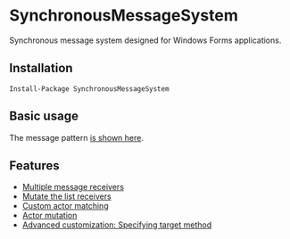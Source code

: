 # SynchronousMessageSystem

Synchronous message system designed for Windows Forms applications.

## Installation

`Install-Package SynchronousMessageSystem`

## Basic usage

The message pattern [is shown here](https://github.com/Anders-H/SynchronousMessageSystem/blob/master/DemoApplication/DemoSimpleMessageWithResponse.cs).

## Features

- [Multiple message receivers](https://github.com/Anders-H/SynchronousMessageSystem/blob/master/DemoApplication/DemoMultipleReceivers.cs)
- [Mutate the list receivers](https://github.com/Anders-H/SynchronousMessageSystem/blob/master/DemoApplication/DemoMutateReceiverList.cs)
- [Custom actor matching](https://github.com/Anders-H/SynchronousMessageSystem/blob/master/DemoApplication/DemoCustomActorMatching.cs)
- [Actor mutation](https://github.com/Anders-H/SynchronousMessageSystem/blob/master/DemoApplication/DemoMutatingActors.cs)
- [Advanced customization: Specifying target method](https://github.com/Anders-H/SynchronousMessageSystem/blob/master/DemoApplication/DemoSpecifiedTargetFunctions.cs)